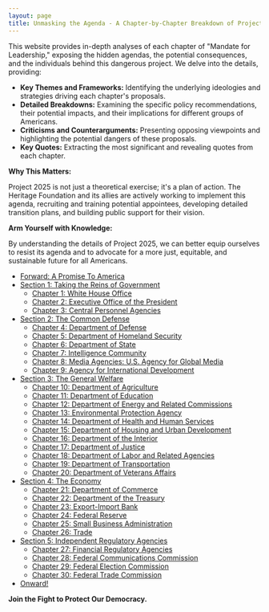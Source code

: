 ```yaml
---
layout: page
title: Unmasking the Agenda - A Chapter-by-Chapter Breakdown of Project 2025
---
```


This website provides in-depth analyses of each chapter of "Mandate for Leadership," exposing the hidden agendas, the potential consequences, and the individuals behind this dangerous project. We delve into the details, providing:

* **Key Themes and Frameworks:**  Identifying the underlying ideologies and strategies driving each chapter's proposals.
* **Detailed Breakdowns:**  Examining the specific policy recommendations, their potential impacts, and their implications for different groups of Americans.
* **Criticisms and Counterarguments:**  Presenting opposing viewpoints and highlighting the potential dangers of these proposals.
* **Key Quotes:**  Extracting the most significant and revealing quotes from each chapter.

**Why This Matters:**

Project 2025 is not just a theoretical exercise; it's a plan of action. The Heritage Foundation and its allies are actively working to implement this agenda, recruiting and training potential appointees, developing detailed transition plans, and building public support for their vision.

**Arm Yourself with Knowledge:**

By understanding the details of Project 2025, we can better equip ourselves to resist its agenda and to advocate for a more just, equitable, and sustainable future for all Americans.

* [Forward: A Promise To America](../project_2025/mandate_for_leadership/foreward.md)
* [Section 1: Taking the Reins of Government](../project_2025/mandate_for_leadership/section_1.md)
	* [Chapter 1: White House Office](../project_2025/mandate_for_leadership/chapter_1.md)
	* [Chapter 2: Executive Office of the President](../project_2025/mandate_for_leadership/chapter_2.md)
	* [Chapter 3: Central Personnel Agencies](../project_2025/mandate_for_leadership/chapter_3.md)
* [Section 2: The Common Defense](../project_2025/mandate_for_leadership/section_2.md)
	* [Chapter 4: Department of Defense](../project_2025/mandate_for_leadership/chapter_4.md)
	* [Chapter 5: Department of Homeland Security](../project_2025/mandate_for_leadership/chapter_5.md)
	* [Chapter 6: Department of State](../project_2025/mandate_for_leadership/chapter_6.md)
	* [Chapter 7: Intelligence Community](../project_2025/mandate_for_leadership/chapter_7.md)
	* [Chapter 8: Media Agencies: U.S. Agency for Global Media](../project_2025/mandate_for_leadership/chapter_8.md)
	* [Chapter 9: Agency for International Development](../project_2025/mandate_for_leadership/chapter_9.md)
* [Section 3: The General Welfare](../project_2025/mandate_for_leadership/section_3.md)
	* [Chapter 10: Department of Agriculture](../project_2025/mandate_for_leadership/chapter_10.md)
	* [Chapter 11: Department of Education](../project_2025/mandate_for_leadership/chapter_11.md)
	* [Chapter 12: Department of Energy and Related Commissions](../project_2025/mandate_for_leadership/chapter_12.md)
	* [Chapter 13: Environmental Protection Agency](../project_2025/mandate_for_leadership/chapter_13.md)
	* [Chapter 14: Department of Health and Human Services](../project_2025/mandate_for_leadership/chapter_14.md)
	* [Chapter 15: Department of Housing and Urban Development](../project_2025/mandate_for_leadership/chapter_15.md)
	* [Chapter 16: Department of the Interior](../project_2025/mandate_for_leadership/chapter_16.md)
	* [Chapter 17: Department of Justice](../project_2025/mandate_for_leadership/chapter_17.md)
	* [Chapter 18: Department of Labor and Related Agencies](../project_2025/mandate_for_leadership/chapter_18.md)
	* [Chapter 19: Department of Transportation](../project_2025/mandate_for_leadership/chapter_19.md)
	* [Chapter 20: Department of Veterans Affairs](../project_2025/mandate_for_leadership/chapter_20.md)
* [Section 4: The Economy](../project_2025/mandate_for_leadership/section_4.md)
	* [Chapter 21: Department of Commerce](../project_2025/mandate_for_leadership/chapter_21.md)
	* [Chapter 22: Department of the Treasury](../project_2025/mandate_for_leadership/chapter_22.md)
	* [Chapter 23: Export-Import Bank](../project_2025/mandate_for_leadership/chapter_23.md)
	* [Chapter 24: Federal Reserve](../project_2025/mandate_for_leadership/chapter_24.md)
	* [Chapter 25: Small Business Administration](../project_2025/mandate_for_leadership/chapter_25.md)
	* [Chapter 26: Trade](../project_2025/mandate_for_leadership/chapter_26.md)
* [Section 5: Independent Regulatory Agencies](../project_2025/mandate_for_leadership/section_5.md)
	* [Chapter 27: Financial Regulatory Agencies](../project_2025/mandate_for_leadership/chapter_27.md)
	* [Chapter 28: Federal Communications Commission](../project_2025/mandate_for_leadership/chapter_28.md)
	* [Chapter 29: Federal Election Commission](../project_2025/mandate_for_leadership/chapter_29.md)
	* [Chapter 30: Federal Trade Commission](../project_2025/mandate_for_leadership/chapter_30.md)
* [Onward!](../project_2025/mandate_for_leadership/onward.md)

**Join the Fight to Protect Our Democracy.**

